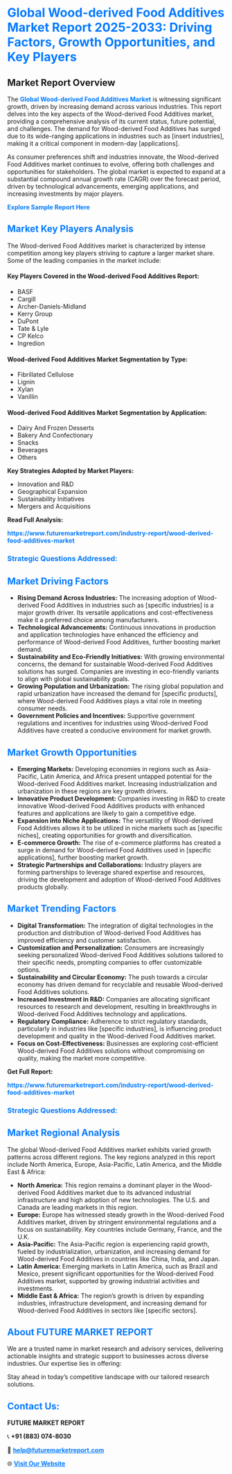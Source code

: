 <h1 style="color: #007BFF;">Global Wood-derived Food Additives Market Report 2025-2033: Driving Factors, Growth Opportunities, and Key Players</h1>

<section id="overview">
<h2>Market Report Overview</h2>
<p>The <a href="https://www.futuremarketreport.com/industry-report/wood-derived-food-additives-market" style="color: #007BFF; text-decoration: none;"><strong>Global Wood-derived Food Additives Market</strong></a> is witnessing significant growth, driven by increasing demand across various industries. This report delves into the key aspects of the Wood-derived Food Additives market, providing a comprehensive analysis of its current status, future potential, and challenges. The demand for Wood-derived Food Additives has surged due to its wide-ranging applications in industries such as [insert industries], making it a critical component in modern-day [applications].</p>
<p>As consumer preferences shift and industries innovate, the Wood-derived Food Additives market continues to evolve, offering both challenges and opportunities for stakeholders. The global market is expected to expand at a substantial compound annual growth rate (CAGR) over the forecast period, driven by technological advancements, emerging applications, and increasing investments by major players.</p>
</section>

<section id="overview">
<p><a href="https://www.futuremarketreport.com/request-sample/reportId=105525" style="color: #007BFF; text-decoration: none;"><strong>Explore Sample Report Here</strong></a></p>
</section>

<section id="key-players">
<h2 style="color: #007BFF;">Market Key Players Analysis</h2>
<p>The Wood-derived Food Additives market is characterized by intense competition among key players striving to capture a larger market share. Some of the leading companies in the market include:</p>
<h4>Key Players Covered in the Wood-derived Food Additives Report:</h4>
<ul><li>BASF</li><li>Cargill</li><li>Archer-Daniels-Midland</li><li>Kerry Group</li><li>DuPont</li><li>Tate &amp; Lyle</li><li>CP Kelco</li><li>Ingredion</li></ul>
<h4>Wood-derived Food Additives Market Segmentation by Type:</h4>
<ul><li>Fibrillated Cellulose</li><li>Lignin</li><li>Xylan</li><li>Vanillin</li></ul>

<h4>Wood-derived Food Additives Market Segmentation by Application:</h4>
<ul><li>Dairy And Frozen Desserts</li><li>Bakery And Confectionary</li><li>Snacks</li><li>Beverages</li><li>Others</li></ul>
<p><strong>Key Strategies Adopted by Market Players:</strong></p>
<ul>
<li>Innovation and R&D</li>
<li>Geographical Expansion</li>
<li>Sustainability Initiatives</li>
<li>Mergers and Acquisitions</li>
</ul>
</section>

<section>
<p><strong>Read Full Analysis: </strong></p><a href="https://www.futuremarketreport.com/industry-report/wood-derived-food-additives-market" style="color: #007BFF; text-decoration: none;"><strong>https://www.futuremarketreport.com/industry-report/wood-derived-food-additives-market</strong></a>
<h3 style="color: #007BFF;">Strategic Questions Addressed:</h3>
</section>

<section id="driving-factors">
<h2 style="color: #007BFF;">Market Driving Factors</h2>
<ul>
<li><strong>Rising Demand Across Industries:</strong> The increasing adoption of Wood-derived Food Additives in industries such as [specific industries] is a major growth driver. Its versatile applications and cost-effectiveness make it a preferred choice among manufacturers.</li>
<li><strong>Technological Advancements:</strong> Continuous innovations in production and application technologies have enhanced the efficiency and performance of Wood-derived Food Additives, further boosting market demand.</li>
<li><strong>Sustainability and Eco-Friendly Initiatives:</strong> With growing environmental concerns, the demand for sustainable Wood-derived Food Additives solutions has surged. Companies are investing in eco-friendly variants to align with global sustainability goals.</li>
<li><strong>Growing Population and Urbanization:</strong> The rising global population and rapid urbanization have increased the demand for [specific products], where Wood-derived Food Additives plays a vital role in meeting consumer needs.</li>
<li><strong>Government Policies and Incentives:</strong> Supportive government regulations and incentives for industries using Wood-derived Food Additives have created a conducive environment for market growth.</li>
</ul>
</section>

<section id="growth-opportunities">
<h2 style="color: #007BFF;">Market Growth Opportunities</h2>
<ul>
<li><strong>Emerging Markets:</strong> Developing economies in regions such as Asia-Pacific, Latin America, and Africa present untapped potential for the Wood-derived Food Additives market. Increasing industrialization and urbanization in these regions are key growth drivers.</li>
<li><strong>Innovative Product Development:</strong> Companies investing in R&D to create innovative Wood-derived Food Additives products with enhanced features and applications are likely to gain a competitive edge.</li>
<li><strong>Expansion into Niche Applications:</strong> The versatility of Wood-derived Food Additives allows it to be utilized in niche markets such as [specific niches], creating opportunities for growth and diversification.</li>
<li><strong>E-commerce Growth:</strong> The rise of e-commerce platforms has created a surge in demand for Wood-derived Food Additives used in [specific applications], further boosting market growth.</li>
<li><strong>Strategic Partnerships and Collaborations:</strong> Industry players are forming partnerships to leverage shared expertise and resources, driving the development and adoption of Wood-derived Food Additives products globally.</li>
</ul>
</section>

<section id="trending-factors">
<h2 style="color: #007BFF;">Market Trending Factors</h2>
<ul>
<li><strong>Digital Transformation:</strong> The integration of digital technologies in the production and distribution of Wood-derived Food Additives has improved efficiency and customer satisfaction.</li>
<li><strong>Customization and Personalization:</strong> Consumers are increasingly seeking personalized Wood-derived Food Additives solutions tailored to their specific needs, prompting companies to offer customizable options.</li>
<li><strong>Sustainability and Circular Economy:</strong> The push towards a circular economy has driven demand for recyclable and reusable Wood-derived Food Additives solutions.</li>
<li><strong>Increased Investment in R&D:</strong> Companies are allocating significant resources to research and development, resulting in breakthroughs in Wood-derived Food Additives technology and applications.</li>
<li><strong>Regulatory Compliance:</strong> Adherence to strict regulatory standards, particularly in industries like [specific industries], is influencing product development and quality in the Wood-derived Food Additives market.</li>
<li><strong>Focus on Cost-Effectiveness:</strong> Businesses are exploring cost-efficient Wood-derived Food Additives solutions without compromising on quality, making the market more competitive.</li>
</ul>
</section>

<section>
<p><strong>Get Full Report: </strong></p><a href="https://www.futuremarketreport.com/industry-report/wood-derived-food-additives-market" style="color: #007BFF; text-decoration: none;"><strong>https://www.futuremarketreport.com/industry-report/wood-derived-food-additives-market</strong></a>
<h3 style="color: #007BFF;">Strategic Questions Addressed:</h3>
</section>


<section id="regional-analysis">
<h2 style="color: #007BFF;">Market Regional Analysis</h2>
<p>The global Wood-derived Food Additives market exhibits varied growth patterns across different regions. The key regions analyzed in this report include North America, Europe, Asia-Pacific, Latin America, and the Middle East & Africa:</p>
<ul>
<li><strong>North America:</strong> This region remains a dominant player in the Wood-derived Food Additives market due to its advanced industrial infrastructure and high adoption of new technologies. The U.S. and Canada are leading markets in this region.</li>
<li><strong>Europe:</strong> Europe has witnessed steady growth in the Wood-derived Food Additives market, driven by stringent environmental regulations and a focus on sustainability. Key countries include Germany, France, and the U.K.</li>
<li><strong>Asia-Pacific:</strong> The Asia-Pacific region is experiencing rapid growth, fueled by industrialization, urbanization, and increasing demand for Wood-derived Food Additives in countries like China, India, and Japan.</li>
<li><strong>Latin America:</strong> Emerging markets in Latin America, such as Brazil and Mexico, present significant opportunities for the Wood-derived Food Additives market, supported by growing industrial activities and investments.</li>
<li><strong>Middle East & Africa:</strong> The region’s growth is driven by expanding industries, infrastructure development, and increasing demand for Wood-derived Food Additives in sectors like [specific sectors].</li>
</ul>
</section>

<footer>
<h2 style="color: #007BFF;">About FUTURE MARKET REPORT</h2>
<p>We are a trusted name in market research and advisory services, delivering actionable insights and strategic support to businesses across diverse industries. Our expertise lies in offering:</p>

<p>Stay ahead in today’s competitive landscape with our tailored research solutions.</p>

<h2 style="color: #007BFF;">Contact Us:</h2>
<p><strong>FUTURE MARKET REPORT</strong></p>
<p>📞 <strong>+91 (883) 074-8030</strong></p>
<p>📧 <strong><a href="mailto:help@futuremarketreport.com" style="color: #007BFF;">help@futuremarketreport.com</a></strong></p>
<p>🌐 <strong><a href="https://www.futuremarketreport.com/" style="color: #007BFF;">Visit Our Website</a></strong></p>
</footer>